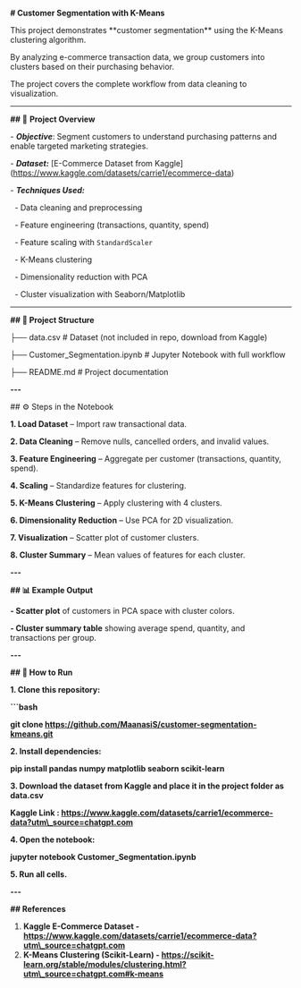**# Customer Segmentation with K-Means**



This project demonstrates \*\*customer segmentation\*\* using the K-Means clustering algorithm.  

By analyzing e-commerce transaction data, we group customers into clusters based on their purchasing behavior.  

The project covers the complete workflow from data cleaning to visualization.



---



**## 📌** **Project Overview**

\- ***Objective***: Segment customers to understand purchasing patterns and enable targeted marketing strategies.  

\- ***Dataset:*** \[E-Commerce Dataset from Kaggle](https://www.kaggle.com/datasets/carrie1/ecommerce-data)  

\- ***Techniques Used:***

&nbsp; - Data cleaning and preprocessing

&nbsp; - Feature engineering (transactions, quantity, spend)

&nbsp; - Feature scaling with `StandardScaler`

&nbsp; - K-Means clustering

&nbsp; - Dimensionality reduction with PCA

&nbsp; - Cluster visualization with Seaborn/Matplotlib



---



**## 📂 Project Structure**



├── data.csv # Dataset (not included in repo, download from Kaggle)

├── Customer\_Segmentation.ipynb # Jupyter Notebook with full workflow

├── README.md # Project documentation





**---**



\## ⚙️ Steps in the Notebook

**1. Load Dataset** – Import raw transactional data.  

**2. Data Cleaning** – Remove nulls, cancelled orders, and invalid values.  

**3. Feature Engineering** – Aggregate per customer (transactions, quantity, spend).  

**4. Scaling** – Standardize features for clustering.  

**5. K-Means Clustering** – Apply clustering with 4 clusters.  

**6. Dimensionality Reduction** – Use PCA for 2D visualization.  

**7. Visualization** – Scatter plot of customer clusters.  

**8. Cluster Summary** – Mean values of features for each cluster.



**---**



**## 📊 Example Output**

**- Scatter plot** of customers in PCA space with cluster colors.  

**- Cluster summary table** showing average spend, quantity, and transactions per group.  



**---**



**## 🚀 How to Run**

**1. Clone this repository:**

   **```bash**

   **git clone https://github.com/MaanasiS/customer-segmentation-kmeans.git**



**2. Install dependencies:**

   **pip install pandas numpy matplotlib seaborn scikit-learn**



**3. Download the dataset from Kaggle and place it in the project folder as data.csv**

   **Kaggle Link : https://www.kaggle.com/datasets/carrie1/ecommerce-data?utm\_source=chatgpt.com**



**4. Open the notebook:**

   **jupyter notebook Customer\_Segmentation.ipynb**



**5. Run all cells.**





**---**



**## References** 



1. **Kaggle E-Commerce Dataset - https://www.kaggle.com/datasets/carrie1/ecommerce-data?utm\_source=chatgpt.com**
2. **K-Means Clustering (Scikit-Learn) - https://scikit-learn.org/stable/modules/clustering.html?utm\_source=chatgpt.com#k-means**







